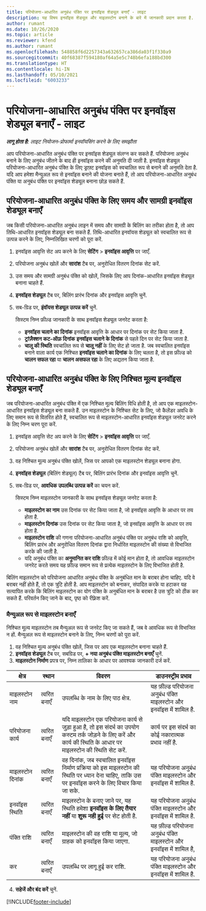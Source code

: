 ```yaml
---
title: परियोजना-आधारित अनुबंध पंक्ति पर इनवॉइस शेड्यूल बनाएँ - लाइट
description: यह विषय इनवॉइस शेड्यूल और माइलस्टोन बनाने के बारे में जानकारी प्रदान करता है.
author: rumant
ms.date: 10/26/2020
ms.topic: article
ms.reviewer: kfend
ms.author: rumant
ms.openlocfilehash: 548858f6d2257343a632657ca386da03f1f330a9
ms.sourcegitcommit: 40f68387f594180af64a5e5c748b6efa188bd300
ms.translationtype: HT
ms.contentlocale: hi-IN
ms.lasthandoff: 05/10/2021
ms.locfileid: "6003233"
---
```

# <a name="create-invoice-schedules-on-a-project-based-contract-line---lite"></a>परियोजना-आधारित अनुबंध पंक्ति पर इनवॉइस शेड्यूल बनाएँ - लाइट

_**लागू होता है:** लाइट नियोजन-प्रोफार्मा इनवॉयसिंग करने के लिए समझौता_

आप परियोजना-आधारित अनुबंध पंक्ति पर इनवॉइस शेड्यूल संलग्न कर सकते हैं. परियोजना अनुबंध बनाने के लिए अनुबंध जीतने के बाद ही इनवॉइस करने की अनुमति दी जाती है. इनवॉइस शेड्यूल परियोजना-आधारित अनुबंध पंक्ति के लिए ड्राफ़्ट इनवॉइस को स्वचालित रूप से बनाने की अनुमति देता है. यदि आप हमेशा मैन्युअल रूप से इनवॉइस बनाने की योजना बनाते हैं, तो आप परियोजना-आधारित अनुबंध पंक्ति या अनुबंध पंक्ति पर इनवॉइस शेड्यूल बनाना छोड़ सकते हैं.

## <a name="create-a-time-and-material-invoice-schedule-for-a-project-based-contract-line"></a>परियोजना-आधारित अनुबंध पंक्ति के लिए समय और सामग्री इनवॉइस शेड्यूल बनाएँ

जब किसी परियोजना-आधारित अनुबंध लाइन में समय और सामग्री के बिलिंग का तरीका होता है, तो आप तिथि-आधारित इनवॉइस शेड्यूल बना सकते हैं. तिथि-आधारित इनवॉयस शेड्यूल को स्वचालित रूप से उत्पन्न करने के लिए, निम्नलिखित चरणों को पूरा करें.

1. इनवॉइस आवृत्ति सेट अप करने के लिए **सेटिंग** > **इनवॉइस आवृत्ति** पर जाएँ.
2. परियोजना अनुबंध खोलें और **सारांश** टैब पर, अनुरोधित वितरण दिनांक सेट करें.
3. उस समय और सामग्री अनुबंध पंक्ति को खोलें, जिसके लिए आप दिनांक-आधारित इनवॉइस शेड्यूल बनाना चाहते हैं. 
4. **इनवॉइस शेड्यूल** टैब पर, बिलिंग प्रारंभ दिनांक और इनवॉइस आवृत्ति चुनें. 
5. सब-ग्रिड पर, **इंवॉयस शेड्यूल उत्पन्न करें** चुनें.

    सिस्टम निम्न फ़ील्ड जानकारी के साथ इनवॉइस शेड्यूल जनरेट करता है:

    - **इनवॉइस चलाने का दिनांक** इनवॉइस आवृत्ति के आधार पर दिनांक पर सेट किया जाता है.
    - **ट्रांज़ैक्शन कट-ऑफ़ दिनांक** **इनवॉइस चलाने के दिनांक** से पहले दिन पर सेट किया जाता है.
    - **चालू की स्थिति** स्वचालित रूप से **चालू नहीं** के लिए सेट हो जाता है. जब स्वचालित इनवॉइस बनाने वाला कार्य एक निश्चित **इनवॉइस चलाने का दिनांक** के लिए चलता है, तो इस फ़ील्ड को **चालन सफल रहा** या **चालन असफल रहा** के लिए अद्यतन किया जाता है.

## <a name="create-a-fixed-price-invoice-schedule-for-a-project-based-contract-line"></a>परियोजना-आधारित अनुबंध पंक्ति के लिए निश्चित मूल्य इनवॉइस शेड्यूल बनाएँ

जब परियोजना-आधारित अनुबंध पंक्ति में एक निश्चित मूल्य बिलिंग विधि होती है, तो आप एक माइलस्टोन-आधारित इनवॉइस शेड्यूल बना सकते हैं. उन माइलस्टोन के निश्चित सेट के लिए, जो कैलेंडर अवधि के लिए समान रूप से वितरित होते हैं, स्वचालित रूप से माइलस्टोन-आधारित इनवॉइस शेड्यूल जनरेट करने के लिए निम्न चरण पूरा करें.

1. इनवॉइस आवृत्ति सेट अप करने के लिए **सेटिंग** > **इनवॉइस आवृत्ति** पर जाएँ.
2. परियोजना अनुबंध खोलें और **सारांश** टैब पर, अनुरोधित वितरण दिनांक सेट करें.
3. वह निश्चित मूल्य अनुबंध पंक्ति खोलें, जिस पर आपको एक माइलस्टोन शेड्यूल बनाना होगा. 
4. **इनवॉइस शेड्यूल** (बिलिंग शेड्यूल) टैब पर, बिलिंग प्रारंभ दिनांक और इनवॉइस आवृत्ति चुनें. 
5. सब-ग्रिड पर, **आवधिक उपलब्धि उत्पन्न करें** का चयन करें.

    सिस्टम निम्न माइलस्टोन जानकारी के साथ इनवॉइस शेड्यूल जनरेट करता है:

    - **माइलस्टोन का नाम** उस दिनांक पर सेट किया जाता है, जो इनवॉइस आवृत्ति के आधार पर तय होता है.
    - **माइलस्टोन दिनांक** उस दिनांक पर सेट किया जाता है, जो इनवॉइस आवृत्ति के आधार पर तय होता है.
    - **माइलस्टोन राशि** की गणना परियोजना-आधारित अनुबंध पंक्ति पर अनुबंध राशि को आवृत्ति, बिलिंग प्रारंभ और अनुरोधित वितरण दिनांक द्वारा निर्धारित माइलस्टोन की संख्या से विभाजित करके की जाती है.
    - यदि अनुबंध पंक्ति का **अनुमानित कर राशि** फ़ील्ड में कोई मान होता है, तो आवधिक माइलस्टोन जनरेट करते समय यह फ़ील्ड समान रूप से प्रत्येक माइलस्टोन के लिए विभाजित होती है.

बिलिंग माइलस्टोन को परियोजना आधारित अनुबंध पंक्ति के अनुबंधित मान के बराबर होना चाहिए. यदि वे बराबर नहीं होते हैं, तो एक त्रुटि होती है. आप माइलस्टोन को बनाकर, संपादित करके या हटाकर यह सत्यापित करके कि बिलिंग माइलस्टोन का योग पंक्ति के अनुबंधित मान के बराबर है उस त्रुटि को ठीक कर सकते हैं. परिवर्तन किए जाने के बाद, पृष्ठ को रीफ़्रेश करें.

### <a name="manually-create-milestones"></a>मैन्युअल रूप से माइलस्टोन बनाएँ

निश्चित मूल्य माइलस्टोन तब मैन्युअल रूप से जनरेट किए जा सकते हैं, जब वे आवधिक रूप से विभाजित न हों. मैन्युअल रूप से माइलस्टोन बनाने के लिए, निम्न चरणों को पूरा करें.

1. वह निश्चित मूल्य अनुबंध पंक्ति खोलें, जिस पर आप एक माइलस्टोन बनाना चाहते हैं. 
2. **इनवॉइस शेड्यूल** टैब पर, सबग्रिड पर, **+ नया अनुबंध पंक्ति माइलस्टोन बनाएँ** चुनें.
3. **माइलस्टोन निर्माण** प्रपत्र पर, निम्न तालिका के आधार पर आवश्यक जानकारी दर्ज करें. 

| क्षेत्र | स्थान | विवरण | डाउनस्ट्रीम प्रभाव |
| --- | --- | --- | --- |
| माइलस्टोन नाम | त्वरित बनाएँ | उपलब्धि के नाम के लिए पाठ क्षेत्र. | यह फ़ील्ड परियोजना अनुबंध पंक्ति माइलस्टोन और इनवॉइस में शामिल है. |
| परियोजना कार्य | त्वरित बनाएँ | यदि माइलस्टोन एक परियोजना कार्य से जुड़ा हुआ है, तो इस संदर्भ का उपयोग कस्टम तर्क जोड़ने के लिए करें और कार्य की स्थिति के आधार पर माइलस्टोन की स्थिति सेट करें. | कार्य पर इस संदर्भ का कोई नकारात्मक प्रभाव नहीं है. |
| माइलस्टोन दिनांक | त्वरित बनाएँ | वह दिनांक, जब स्वचालित इनवॉइस निर्माण प्रक्रिया को इस माइलस्टोन की स्थिति पर ध्यान देना चाहिए, ताकि उस पर इनवॉइस करने के लिए विचार किया जा सके. | यह परियोजना अनुबंध पंक्ति माइलस्टोन और इनवॉइस में शामिल है. |
| इनवॉइस स्थिति | त्वरित बनाएँ | माइलस्टोन के बनाए जाने पर, यह स्थिति हमेशा **इनवॉइस के लिए तैयार नहीं** या **शुरू नही हुई** पर सेट होती है. | यह परियोजना अनुबंध पंक्ति माइलस्टोन और इनवॉइस में शामिल है. |
| पंक्ति राशि | त्वरित बनाएँ | माइलस्टोन की वह राशि या मूल्य, जो ग्राहक को इनवॉइस किया जाएगा. | यह फ़ील्ड परियोजना अनुबंध पंक्ति माइलस्टोन और इनवॉइस में शामिल है, |
| कर | त्वरित बनाएँ | उपलब्धि पर लागू हुई कर राशि. | यह परियोजना अनुबंध पंक्ति माइलस्टोन और इनवॉइस में शामिल है. |

4. **सहेजें और बंद करें** चुनें.


[!INCLUDE[footer-include](../../includes/footer-banner.md)]